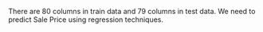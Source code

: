 There are 80 columns in train data and 79 columns in test data. We need to predict Sale Price using regression techniques.
